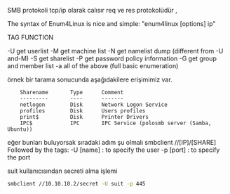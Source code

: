 SMB protokoli tcp/ip olarak calısır req ve res protokolüdür , 


The syntax of Enum4Linux is nice and simple: "enum4linux [options] ip"

TAG            FUNCTION

-U             get userlist
-M             get machine list
-N             get namelist dump (different from -U and-M)
-S             get sharelist
-P             get password policy information
-G             get group and member list
-a             all of the above (full basic enumeration)

örnek bir tarama sonucunda aşağıdakilere erişimimiz var.

                                                                                                                                            
        Sharename       Type      Comment
        ---------       ----      -------
        netlogon        Disk      Network Logon Service
        profiles        Disk      Users profiles
        print$          Disk      Printer Drivers
        IPC$            IPC       IPC Service (polosmb server (Samba, Ubuntu))

eğer bunları buluyorsak sıradaki adım şu olmalı
smbclient //[IP]/[SHARE]
Followed by the tags:
-U [name] : to specify the user
-p [port] : to specify the port

suit kullanıcısından secreti alma işlemi
```bash
smbclient //10.10.10.2/secret -U suit -p 445
```
